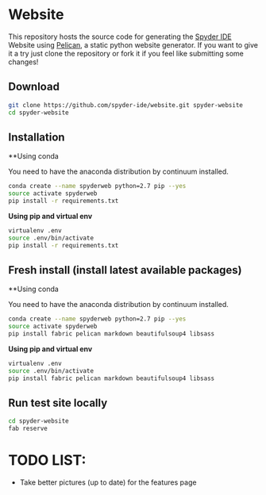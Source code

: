 Website
=======

This repository hosts the source code for generating the [Spyder IDE](http://spyder-ide.org) Website using [Pelican](http://getpelican.com), a static python website generator. If you want to give it a try just clone the repository or fork it if you feel like submitting some changes!

Download 
--------
```bash
git clone https://github.com/spyder-ide/website.git spyder-website
cd spyder-website
```

Installation
------------

**Using conda

You need to have the anaconda distribution by continuum installed.

```bash
conda create --name spyderweb python=2.7 pip --yes 
source activate spyderweb
pip install -r requirements.txt
```

**Using pip and virtual env**

```bash
virtualenv .env
source .env/bin/activate
pip install -r requirements.txt
```

Fresh install (install latest available packages)
-------------------------------------------------

**Using conda

You need to have the anaconda distribution by continuum installed.

```bash
conda create --name spyderweb python=2.7 pip --yes
source activate spyderweb
pip install fabric pelican markdown beautifulsoup4 libsass
```

**Using pip and virtual env**

```bash
virtualenv .env
source .env/bin/activate
pip install fabric pelican markdown beautifulsoup4 libsass
```

Run test site locally
---------------------

```bash
cd spyder-website
fab reserve
```

TODO LIST:
==========  
* Take better pictures (up to date) for the features page

